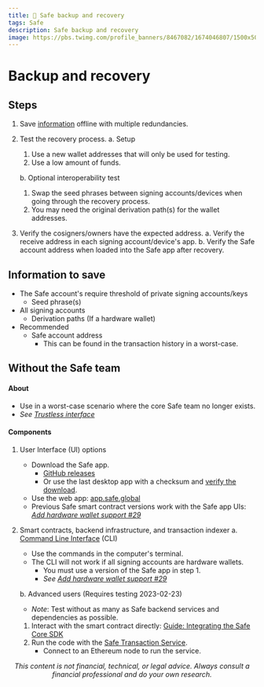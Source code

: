 ```yaml
---
title: 🔰 Safe backup and recovery
tags: Safe
description: Safe backup and recovery
image: https://pbs.twimg.com/profile_banners/8467082/1674046807/1500x500
---
```


Backup and recovery
===

## Steps

1. Save [information](#Information-to-save) offline with multiple redundancies.
2. Test the recovery process.
    a. Setup
    1. Use a new wallet addresses that will only be used for testing.
    2. Use a low amount of funds.
    
    b. Optional interoperability test
    1. Swap the seed phrases between signing accounts/devices when going through the recovery process.
    2. You may need the original derivation path(s) for the wallet addresses.
3. Verify the cosigners/owners have the expected address.
    a. Verify the receive address in each signing account/device's app.
    b. Verify the Safe account address when loaded into the Safe app after recovery.

## Information to save

- The Safe account's require threshold of private signing accounts/keys
    - Seed phrase(s)
- All signing accounts
    - Derivation paths (If a hardware wallet)
- Recommended
    - Safe account address
        - This can be found in the transaction history in a worst-case.

## Without the Safe team

#### About

- Use in a worst-case scenario where the core Safe team no longer exists.
- *See [Trustless interface](https://help.safe.global/en/articles/3940868-trustless-interface)*

#### Components

1. User Interface (UI) options
    - Download the Safe app.
        - [GitHub releases](https://github.com/safe-global/safe-react/releases)
        - Or use the last desktop app with a checksum and [verify the download](https://help.safe.global/en/articles/4062072-verifying-the-desktop-app-authenticity).
    - Use the web app: [app.safe.global](https://app.safe.global)
    - Previous Safe smart contract versions work with the Safe app UIs: *[Add hardware wallet support #29](https://github.com/5afe/safe-cli/issues/29#issuecomment-838723509)*

2. Smart contracts, backend infrastructure, and transaction indexer
    a. [Command Line Interface](https://github.com/5afe/safe-cli#safe-cli) (CLI)
    - Use the commands in the computer's terminal.
    - The CLI will not work if all signing accounts are hardware wallets.
        - You must use a version of the Safe app in step 1.
        - *See [Add hardware wallet support #29](https://github.com/5afe/safe-cli/issues/29)*
    
    b. Advanced users (Requires testing 2023-02-23)
    - *Note*: Test without as many as Safe backend services and dependencies as possible.
    1. Interact with the smart contract directly: [Guide: Integrating the Safe Core SDK](https://github.com/safe-global/safe-core-sdk/blob/main/guides/integrating-the-safe-core-sdk.md)
    2. Run the code with the [Safe Transaction Service](https://github.com/safe-global/safe-transaction-service#safe-transaction-service).
        - Connect to an Ethereum node to run the service.

<p style="text-align: center; font-style: italic">This content is not financial, technical, or legal advice. Always consult a financial professional and do your own research.</p>

<style>
    .markdown-body h1 {
        font-weight: 700;
        font-size: 3.4rem;
    }
    .markdown-body {
        font-size: 1.8rem;
    }
    .markdown-body a:link {
        color: #3C8974
    }
    .markdown-body a:hover {
        color: #225347 
    }
    .markdown-body a:active {
        color: #225347
    }
</style>
